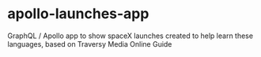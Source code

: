 # apollo-launches-app
GraphQL / Apollo app to show spaceX launches created to help learn these languages, based on Traversy Media Online Guide
